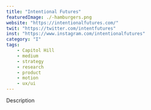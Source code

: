 ```yaml
---
title: "Intentional Futures"
featuredImage: ./-hamburgers.png
website: "https://intentionalfutures.com/"
twit: "https://twitter.com/intentfutures"
inst: "https://www.instagram.com/intentionalfutures"
category: "I"
tags:
    - Capitol Hill
    - medium
    - strategy
    - research
    - product
    - motion
    - ux/ui
---
```


Description
